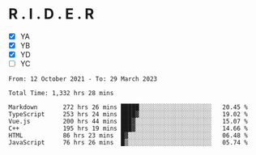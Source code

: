 # R . I . D . E . R

- [x] YA
- [x] YB
- [x] YD
- [ ] YC

<!--START_SECTION:waka-->

```text
From: 12 October 2021 - To: 29 March 2023

Total Time: 1,332 hrs 28 mins

Markdown       272 hrs 26 mins █████░░░░░░░░░░░░░░░░░░░░   20.45 %
TypeScript     253 hrs 24 mins ████▓░░░░░░░░░░░░░░░░░░░░   19.02 %
Vue.js         200 hrs 44 mins ███▓░░░░░░░░░░░░░░░░░░░░░   15.07 %
C++            195 hrs 19 mins ███▓░░░░░░░░░░░░░░░░░░░░░   14.66 %
HTML           86 hrs 23 mins  █▓░░░░░░░░░░░░░░░░░░░░░░░   06.48 %
JavaScript     76 hrs 26 mins  █▒░░░░░░░░░░░░░░░░░░░░░░░   05.74 %
```

<!--END_SECTION:waka-->
